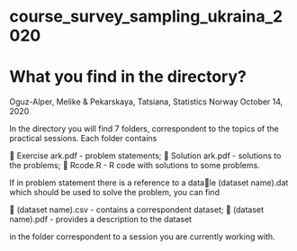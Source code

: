 # course_survey_sampling_ukraina_2020

# What you find in the directory?
Oguz-Alper, Melike & Pekarskaya, Tatsiana, Statistics Norway
October 14, 2020

In the directory you will find 7 folders, correspondent to the topics of the practical sessions.
Each folder contains

 Exercise ark.pdf - problem statements;
 Solution ark.pdf - solutions to the problems;
 Rcode.R - R code with solutions to some problems.

If in problem statement there is a reference to a datale (dataset name).dat which should be used to
solve the problem, you can find

 (dataset name).csv - contains a correspondent dataset;
 (dataset name).pdf - provides a description to the dataset

in the folder correspondent to a session you are currently working with.

